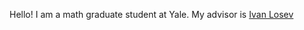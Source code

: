Hello! I am a math graduate student at Yale. My advisor is [Ivan Losev](https://gauss.math.yale.edu/~il282/)
